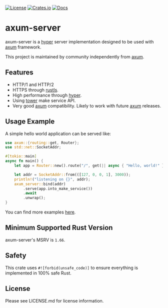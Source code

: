 [![License](https://img.shields.io/crates/l/axum-server)](https://choosealicense.com/licenses/mit/)
[![Crates.io](https://img.shields.io/crates/v/axum-server)](https://crates.io/crates/axum-server)
[![Docs](https://img.shields.io/crates/v/axum-server?color=blue&label=docs)](https://docs.rs/axum-server/)

# axum-server

axum-server is a [hyper] server implementation designed to be used with [axum] framework.

This project is maintained by community independently from [axum].

## Features

- HTTP/1 and HTTP/2
- HTTPS through [rustls].
- High performance through [hyper].
- Using [tower] make service API.
- Very good [axum] compatibility. Likely to work with future [axum] releases.

## Usage Example

A simple hello world application can be served like:

```rust
use axum::{routing::get, Router};
use std::net::SocketAddr;

#[tokio::main]
async fn main() {
    let app = Router::new().route("/", get(|| async { "Hello, world!" }));

    let addr = SocketAddr::from(([127, 0, 0, 1], 3000));
    println!("listening on {}", addr);
    axum_server::bind(addr)
        .serve(app.into_make_service())
        .await
        .unwrap();
}
```

You can find more examples [here](/examples).

## Minimum Supported Rust Version

axum-server's MSRV is `1.66`.

## Safety

This crate uses `#![forbid(unsafe_code)]` to ensure everything is implemented in 100% safe Rust.

## License

Please see LICENSE.md for license information.

[axum]: https://crates.io/crates/axum
[hyper]: https://crates.io/crates/hyper
[rustls]: https://crates.io/crates/rustls
[tower]: https://crates.io/crates/tower
